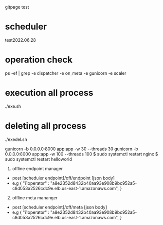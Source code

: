 gitpage test

# scheduler
test2022.06.28
# operation check
ps -ef | grep -e dispatcher -e on_meta -e gunicorn -e scaler

# execution all process
./exe.sh

# deleting all process
./exedel.sh

gunicorn -b 0.0.0.0:8000 app:app -w 30 --threads 30
gunicorn -b 0.0.0.0:8000 app:app -w 100 --threads 100
$ sudo systemctl restart nginx
$ sudo systemctl restart helloworld


1. offline endpoint manager 
* post [scheduler endpoint]/off/endpoint [json body] 
* e.g {
    "i1operator" : "a8e2352d8432b40aa93e908b9bc952a5-c8d053a2526cdc9e.elb.us-east-1.amazonaws.com",
}

2. offline meta mananger
* post [scheduler endpoint]/off/meta [json body] 
* e.g {
    "i1operator" : "a8e2352d8432b40aa93e908b9bc952a5-c8d053a2526cdc9e.elb.us-east-1.amazonaws.com",
}
